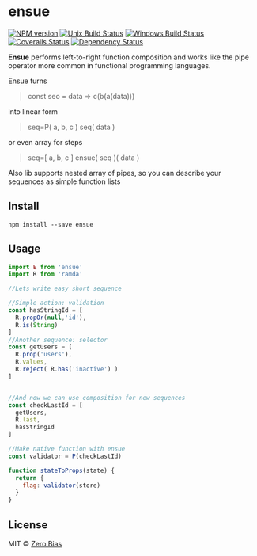 # ensue

[![NPM version][npm-image]][npm-url]
[![Unix Build Status][travis-image]][travis-url]
[![Windows Build Status][appveyor-image]][appveyor-url]
[![Coveralls Status][coveralls-image]][coveralls-url]
[![Dependency Status][depstat-image]][depstat-url]

**Ensue** performs left-to-right function composition and works like the pipe operator more common in functional programming languages.

Ensue turns
>  const seo = data => c(b(a(data)))

into linear form
>  seq=P( a, b, c )
>  seq( data )

or even array for steps
>  seq=[ a, b, c ]
>  ensue( seq )( data )

Also lib supports nested array of pipes, so you can describe your sequences as simple function lists

## Install

    npm install --save ensue

## Usage

```js
import E from 'ensue'
import R from 'ramda'

//Lets write easy short sequence

//Simple action: validation
const hasStringId = [
  R.propOr(null,'id'),
  R.is(String)
]
//Another sequence: selector
const getUsers = [
  R.prop('users'),
  R.values,
  R.reject( R.has('inactive') )
]


//And now we can use composition for new sequences
const checkLastId = [
  getUsers,
  R.last,
  hasStringId
]

//Make native function with ensue
const validator = P(checkLastId)

function stateToProps(state) {
  return {
    flag: validator(store)
  }
}
```

## License

MIT © [Zero Bias](https://github.com/zerobias)

[npm-url]: https://npmjs.org/package/ensue
[npm-image]: https://img.shields.io/npm/v/ensue.svg?style=flat-square

[travis-url]: https://travis-ci.org/zerobias/ensue
[travis-image]: https://img.shields.io/travis/zerobias/ensue.svg?style=flat-square&label=unix

[appveyor-url]: https://ci.appveyor.com/project/zerobias/ensue
[appveyor-image]: https://img.shields.io/appveyor/ci/zerobias/ensue.svg?style=flat-square&label=windows

[coveralls-url]: https://coveralls.io/r/zerobias/ensue
[coveralls-image]: https://img.shields.io/coveralls/zerobias/ensue.svg?style=flat-square

[depstat-url]: https://david-dm.org/zerobias/ensue
[depstat-image]: https://david-dm.org/zerobias/ensue.svg?style=flat-square